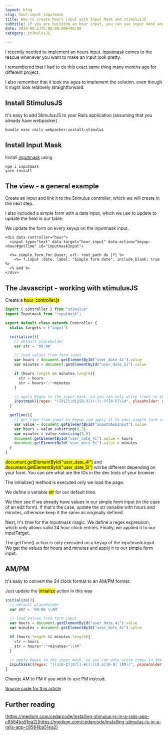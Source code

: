 ```yaml
---
layout: blog
slug: hour-input-inputmask
title: How to create hours input with Input Mask and stimulusJS
subtitle: if you are building an hour input, you can use input mask and stimulus to create a nice UI for your user.
date: 2019-08-13T6:00:00.000+00:00
category: stimulusJS

---
```


I recently needed to implement an hours input. <a href="https://www.npmjs.com/package/inputmask" target="_blank">Inputmask</a> comes to the rescue whenever you want to make an input look pretty. 

I remembered that I had to do this exact same thing many months ago for different project. 

I also remember that it took me ages to implement the solution, even though it might look relatively straightforward.

## Install StimulusJS

It's easy to add StimulusJS to your Rails application (assuming that you already have webpacker)

```terminal
bundle exec rails webpacker:install:stimulus
```

## Install Input Mask

Install <a href="https://www.npmjs.com/package/inputmask" target="_blank">inputmask</a> using

```terminal
npm i inputmask
yarn install
```

## The view - a general example

Create an input and link it to the Stimulus controller, which we will create in the next step.

I also included a simple form with a date input, which we use to update to update the field in our table.

We update the form on every keyup on the inputmask input. 

```erb
<div data-controller="hour">
  <input type="text" data-target="hour.input" data-action="keyup->hour#getTime" id="inputmaskInput">
  
  <%= simple_form_for @user, url: root_path do |f| %>
    <%= f.input :date, label: "Simple form date", include_blank: true %>
  <% end %>
</div>
```

## The Javascript - working with stimulusJS

Create a <mark>hour_controller.js</mark>

```js
import { Controller } from "stimulus"
import Inputmask from "inputmask";

export default class extends Controller {
  static targets = ["input"]

  initialize(){
    // default placeholder
    var str = '09:00'

    // load values from form input
    var hours = document.getElementById("user_date_4i").value
    var minutes = document.getElementById("user_date_5i").value

    if (hours.length && minutes.length){
      str = hours
      str = hours+":"+minutes
    }

    // apply Regex to the input mask, so you can only write times in the 24 hour format
    Inputmask({regex: "([01]\\d|2[0-3])(:)\:?([0-5]\\d", placeholder: str, clearMaskOnLostFocus: false}).mask(this.inputTarget);
  }

  getTime(){
    // get time from input on keyup and apply it to your simple form input
    var value = document.getElementById("inputmaskInput").value
    var hours = value.substring(0,2)
    var minutes = value.substring(3,5)
    document.getElementById("user_date_4i").value = hours
    document.getElementById("user_date_5i").value = minutes
  }
}
```

<mark>document.getElementById("user_date_4i")</mark> and <mark>document.getElementById("user_date_5i")</mark> will be different depending on your form. You can see what are the IDs in the dev tools of your browser.

The initialize() method is executed only we load the page.

We define a variable <mark>str</mark> for our default time.

We then see if we already have values in our simple form input (in the case of an edit form). If that's the case, update the str variable with hours and minutes, otherwise keep it the same as originally defined.

Next, it's time for the Inputmask magic. We define a regex expression, which only allows valid 24 hour clock entries. Finally, we applied it to our inputTarget.

The getTime() action is only executed on a keyup of the inputmask input. We get the values for hours and minutes and apply it to our simple form input.

## AM/PM

It's easy to convert the 24 clock format to an AM/PM format. 

Just update the <mark>initialize</mark> action in this way

```js
initialize(){
  // default placeholder
  var str = '09:00 \\AM'

  // load values from form input
  var hours = document.getElementById("user_date_4i").value
  var minutes = document.getElementById("user_date_5i").value

  if (hours.length && minutes.length){
    str = hours
    str = hours+":"+minutes+"\\AM"
  }

  // apply Regex to the input mask, so you can only write times in the 24 hour format
  Inputmask({regex: "((1[0-2]|0?[1-9]):([0-5][0-9] (AM))", placeholder: str, clearMaskOnLostFocus: false}).mask(this.inputTarget);
}
```

Change AM to PM if you wish to use PM instead.

<a href="https://github.com/kb1995/railsjunior-hours-inputmask" target="_blank">Source code for this article</a>

## Further reading

[https://medium.com/cedarcode/installing-stimulus-js-in-a-rails-app-c8564ba51ea2](https://medium.com/cedarcode/installing-stimulus-js-in-a-rails-app-c8564ba51ea2)